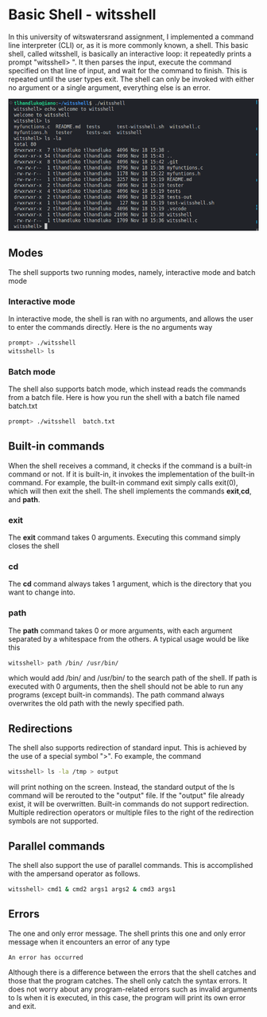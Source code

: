 # Basic Shell - witsshell
In this university of witswatersrand assignment, I implemented a command line interpreter (CLI) or, as it is more commonly known, a shell.
This basic shell, called witsshell, is basically an interactive loop: it repeatedly prints a prompt "witsshell> ". It then parses the input, execute the command
specified on that line of input, and wait for the command to finish. This is repeated until the user types exit. The shell can only be invoked with either no argument
or a single argument, everything else is an error.

<img src="exhibitions/witsshell.png"/>

## Modes
The shell supports two running modes, namely, interactive mode and batch mode

### Interactive mode
In interactive mode, the shell is ran with no arguments, and allows the user to enter the commands directly. Here is the no arguments way
```bash
prompt> ./witsshell
witsshell> ls 
```
### Batch mode
The shell also supports batch mode, which instead reads the commands from a batch file. Here is how you run the shell with a batch file named batch.txt
```bash
prompt> ./witsshell  batch.txt
```

## Built-in commands
When the shell receives a command, it checks if the command is a built-in command or not. If it is built-in, it invokes the implementation of the built-in command.
For example, the built-in command exit simply calls exit(0), which will then exit the shell.
The shell implements the commands <b>exit</b>,<b>cd</b>, and <b>path</b>.

### exit
The <b>exit</b> command takes 0 arguments. Executing this command simply closes the shell
### cd
The <b>cd</b> command always takes 1 argument, which is the directory that you want to change into.
### path
The <b>path</b> command takes 0 or more arguments, with each argument separated by a whitespace from the others. A typical usage would be like this
```bash
witsshell> path /bin/ /usr/bin/
```
which would add /bin/ and /usr/bin/ to the search path of the shell. If path is executed with 0 arguments,
then the shell should not be able to run any programs (except built-in commands).
The path command always overwrites the old path with the newly specified path.

## Redirections
The shell also supports redirection of standard input. This is achieved by the use of a special symbol ">". Fo example, the command
```bash
witsshell> ls -la /tmp > output
```
will print nothing on the screen. Instead, the standard output of the ls command will be rerouted to the "output" file. If the "output" file already exist,
it will be overwritten. Built-in commands do not support redirection. Multiple redirection operators or multiple files to the right of the redirection symbols
are not supported.

## Parallel commands
The shell also support the use of parallel commands. This is accomplished with the ampersand operator as follows.
```bash
witsshell> cmd1 & cmd2 args1 args2 & cmd3 args1
```

## Errors
The one and only error message. The shell prints this one and only error message when it encounters an error of any type
```
An error has occurred
```
Although there is a difference between the errors that the shell catches and those that the program catches. The shell only catch the syntax errors. It does not
worry about any program-related errors such as invalid arguments to ls when it is executed, in this case, the program will print its own error and exit.
